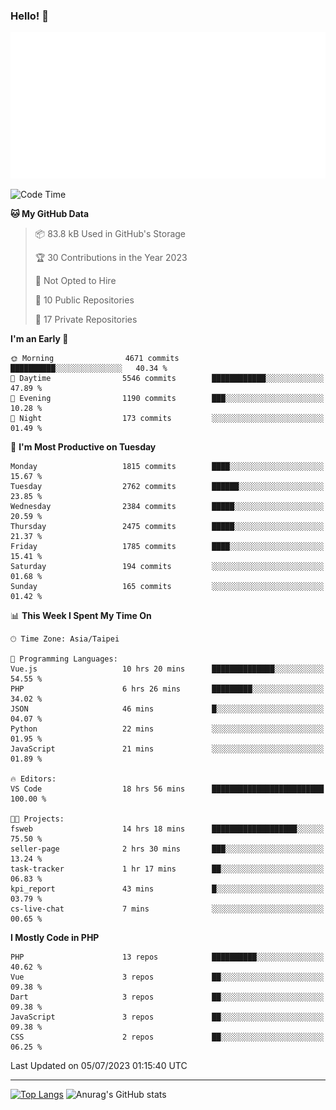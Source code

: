 ### Hello! 👋

![Metrics](/metrics.classic.svg)

<!--START_SECTION:waka-->
![Code Time](http://img.shields.io/badge/Code%20Time-372%20hrs%2033%20mins-blue)

**🐱 My GitHub Data** 

> 📦 83.8 kB Used in GitHub's Storage 
 > 
> 🏆 30 Contributions in the Year 2023
 > 
> 🚫 Not Opted to Hire
 > 
> 📜 10 Public Repositories 
 > 
> 🔑 17 Private Repositories 
 > 
**I'm an Early 🐤** 

```text
🌞 Morning                4671 commits        ██████████░░░░░░░░░░░░░░░   40.34 % 
🌆 Daytime                5546 commits        ████████████░░░░░░░░░░░░░   47.89 % 
🌃 Evening                1190 commits        ███░░░░░░░░░░░░░░░░░░░░░░   10.28 % 
🌙 Night                  173 commits         ░░░░░░░░░░░░░░░░░░░░░░░░░   01.49 % 
```
📅 **I'm Most Productive on Tuesday** 

```text
Monday                   1815 commits        ████░░░░░░░░░░░░░░░░░░░░░   15.67 % 
Tuesday                  2762 commits        ██████░░░░░░░░░░░░░░░░░░░   23.85 % 
Wednesday                2384 commits        █████░░░░░░░░░░░░░░░░░░░░   20.59 % 
Thursday                 2475 commits        █████░░░░░░░░░░░░░░░░░░░░   21.37 % 
Friday                   1785 commits        ████░░░░░░░░░░░░░░░░░░░░░   15.41 % 
Saturday                 194 commits         ░░░░░░░░░░░░░░░░░░░░░░░░░   01.68 % 
Sunday                   165 commits         ░░░░░░░░░░░░░░░░░░░░░░░░░   01.42 % 
```


📊 **This Week I Spent My Time On** 

```text
🕑︎ Time Zone: Asia/Taipei

💬 Programming Languages: 
Vue.js                   10 hrs 20 mins      ██████████████░░░░░░░░░░░   54.55 % 
PHP                      6 hrs 26 mins       █████████░░░░░░░░░░░░░░░░   34.02 % 
JSON                     46 mins             █░░░░░░░░░░░░░░░░░░░░░░░░   04.07 % 
Python                   22 mins             ░░░░░░░░░░░░░░░░░░░░░░░░░   01.95 % 
JavaScript               21 mins             ░░░░░░░░░░░░░░░░░░░░░░░░░   01.89 % 

🔥 Editors: 
VS Code                  18 hrs 56 mins      █████████████████████████   100.00 % 

🐱‍💻 Projects: 
fsweb                    14 hrs 18 mins      ███████████████████░░░░░░   75.50 % 
seller-page              2 hrs 30 mins       ███░░░░░░░░░░░░░░░░░░░░░░   13.24 % 
task-tracker             1 hr 17 mins        ██░░░░░░░░░░░░░░░░░░░░░░░   06.83 % 
kpi_report               43 mins             █░░░░░░░░░░░░░░░░░░░░░░░░   03.79 % 
cs-live-chat             7 mins              ░░░░░░░░░░░░░░░░░░░░░░░░░   00.65 % 
```

**I Mostly Code in PHP** 

```text
PHP                      13 repos            ██████████░░░░░░░░░░░░░░░   40.62 % 
Vue                      3 repos             ██░░░░░░░░░░░░░░░░░░░░░░░   09.38 % 
Dart                     3 repos             ██░░░░░░░░░░░░░░░░░░░░░░░   09.38 % 
JavaScript               3 repos             ██░░░░░░░░░░░░░░░░░░░░░░░   09.38 % 
CSS                      2 repos             ██░░░░░░░░░░░░░░░░░░░░░░░   06.25 % 
```




 Last Updated on 05/07/2023 01:15:40 UTC
<!--END_SECTION:waka-->

<hr>

<span style="display:inline-block">[![Top Langs](https://github-readme-stats.vercel.app/api/top-langs/?username=maureendadap&layout=compact&theme=transparent)](https://github.com/anuraghazra/github-readme-stats)</span>
<span style="display:inline-block">![Anurag's GitHub stats](https://github-readme-stats.vercel.app/api?username=maureendadap&show_icons=true&theme=transparent&count_private=true)</span>

<!--
**MaureenDadap/maureendadap** is a ✨ _special_ ✨ repository because its `README.md` (this file) appears on your GitHub profile.

Here are some ideas to get you started:

- 🔭 I’m currently working on ...
- 🌱 I’m currently learning ...
- 👯 I’m looking to collaborate on ...
- 🤔 I’m looking for help with ...
- 💬 Ask me about ...
- 📫 How to reach me: ...
- 😄 Pronouns: ...
- ⚡ Fun fact: ...
-->
